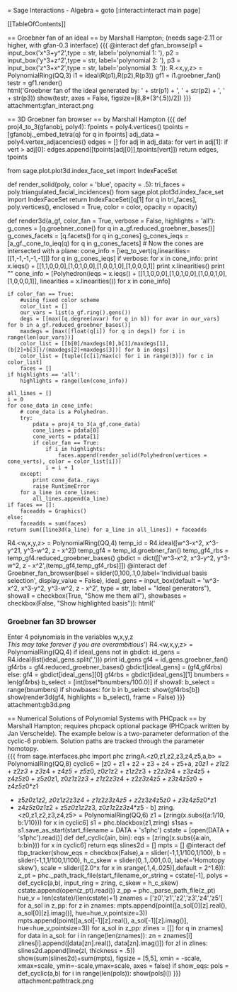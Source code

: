 = Sage Interactions - Algebra =
goto [:interact:interact main page]

[[TableOfContents]]

== Groebner fan of an ideal ==
by Marshall Hampton; (needs sage-2.11 or higher, with gfan-0.3 interface)
{{{
@interact
def gfan_browse(p1 = input_box('x^3+y^2',type = str, label='polynomial 1: '), p2 = input_box('y^3+z^2',type = str, label='polynomial 2: '), p3 = input_box('z^3+x^2',type = str, label='polynomial 3: ')):
    R.<x,y,z> = PolynomialRing(QQ,3)
    i1 = ideal(R(p1),R(p2),R(p3))
    gf1 = i1.groebner_fan()
    testr = gf1.render()    
    html('Groebner fan of the ideal generated by: ' + str(p1) + ', ' + str(p2) + ', ' + str(p3))
    show(testr, axes = False, figsize=[8,8*(3^(.5))/2])
}}}
attachment:gfan_interact.png

== 3D Groebner fan browser ==
by Marshall Hampton
{{{
def proj4_to_3(gfanobj, poly4):
    fpoints = poly4.vertices()
    tpoints = [gfanobj._embed_tetra(q) for q in fpoints]
    adj_data = poly4.vertex_adjacencies()
    edges = []
    for adj in adj_data:
        for vert in adj[1]:
            if vert > adj[0]:
                edges.append([tpoints[adj[0]],tpoints[vert]])
    return edges, tpoints

from sage.plot.plot3d.index_face_set import IndexFaceSet

def render_solid(poly, color = 'blue', opacity = .5):
    tri_faces = poly.triangulated_facial_incidences()
    from sage.plot.plot3d.index_face_set import IndexFaceSet
    return IndexFaceSet([q[1] for q in tri_faces], poly.vertices(), enclosed = True, color = color, opacity = opacity)

def render3d(a_gf, color_fan = True, verbose = False, highlights = 'all'):
    g_cones = [q.groebner_cone() for q in a_gf.reduced_groebner_bases()]
    g_cones_facets = [q.facets() for q in g_cones]
    g_cones_ieqs = [a_gf._cone_to_ieq(q) for q in g_cones_facets]
    # Now the cones are intersected with a plane:
    cone_info = [ieq_to_vert(q,linearities=[[1,-1,-1,-1,-1]]) for q in g_cones_ieqs]
    if verbose:
        for x in cone_info:
            print x.ieqs() + [[1,1,0,0,0],[1,0,1,0,0],[1,0,0,1,0],[1,0,0,0,1]]
            print x.linearities()
            print ""
    cone_info = [Polyhedron(ieqs = x.ieqs() + [[1,1,0,0,0],[1,0,1,0,0],[1,0,0,1,0],[1,0,0,0,1]], linearities = x.linearities()) for x in cone_info]

    if color_fan == True:
        #using fixed color scheme
        color_list = []
        our_vars = list(a_gf.ring().gens())
        degs = [[max([q.degree(avar) for q in b]) for avar in our_vars] for b in a_gf.reduced_groebner_bases()]
        maxdegs = [max([float(q[i]) for q in degs]) for i in range(len(our_vars))]
        color_list = [[b[0]/maxdegs[0],b[1]/maxdegs[1],(b[2]+b[3])/(maxdegs[2]+maxdegs[3])] for b in degs]
        color_list = [tuple([c[i]/max(c) for i in range(3)]) for c in color_list] 
        faces = []     
    if highlights == 'all':
        highlights = range(len(cone_info))

    all_lines = []
    i = 0
    for cone_data in cone_info:
        # cone_data is a Polyhedron.
        try:
            pdata = proj4_to_3(a_gf,cone_data)
            cone_lines = pdata[0]
            cone_verts = pdata[1]
            if color_fan == True:       
                if i in highlights:
                    faces.append(render_solid(Polyhedron(vertices = cone_verts), color = color_list[i]))
                i = i + 1
        except:
            print cone_data._rays
            raise RuntimeError
        for a_line in cone_lines:
            all_lines.append(a_line)
    if faces == []: 
        faceadds = Graphics()
    else:
        faceadds = sum(faces)
    return sum([line3d(a_line) for a_line in all_lines]) + faceadds
R4.<w,x,y,z> = PolynomialRing(QQ,4)
temp_id = R4.ideal([w^3-x^2, x^3-y^21, y^3-w^2, z - x^2])
temp_gf4 = temp_id.groebner_fan()
temp_gf4_rbs = temp_gf4.reduced_groebner_bases()
gbdict = dict([['w^3-x^2, x^3-y^2, y^3-w^2, z - x^2',(temp_gf4,temp_gf4_rbs)]])
@interact
def Groebner_fan_browser(bsel = slider(0,100,.1,0,label='Individual basis selection', display_value = False), ideal_gens = input_box(default = 'w^3-x^2, x^3-y^2, y^3-w^2, z - x^2', type = str, label = "Ideal generators"), showall = checkbox(True, "Show me them all"), showbases = checkbox(False, "Show highlighted basis")):
    html('<h3>Groebner fan 3D browser</h3> Enter 4 polynomials in the variables w,x,y,z<BR> <em>This may take forever if you are overambitious</em>')
    R4.<w,x,y,z> = PolynomialRing(QQ,4)
    if ideal_gens not in gbdict:
        id_gens = R4.ideal(list(ideal_gens.split(',')))
        print id_gens
        gf4 = id_gens.groebner_fan()
        gf4rbs = gf4.reduced_groebner_bases()
        gbdict[ideal_gens] = (gf4,gf4rbs)
    else:
        gf4 = gbdict[ideal_gens][0]
        gf4rbs = gbdict[ideal_gens][1]
    bnumbers = len(gf4rbs)
    b_select = [int(bsel*bnumbers/100.0)]
    if showall: b_select = range(bnumbers)
    if showbases:
        for b in b_select:
            show(gf4rbs[b])
    show(render3d(gf4, highlights = b_select), frame = False)
}}}
attachment:gb3d.png

== Numerical Solutions of Polynomial Systems with PHCpack ==
by Marshall Hampton; requires phcpack optional package (PHCpack written by Jan Verschelde).
The example below is a two-parameter deformation of the cyclic-6 problem.  Solution paths are tracked through the parameter homotopy.  
{{{
from sage.interfaces.phc import phc
zringA.<z0,z1,z2,z3,z4,z5,a,b> = PolynomialRing(QQ,8)
cyclic6 = [z0 + z1 + z2 + z3 + z4 + z5+a,
 z0*z1 + z1*z2 + z2*z3 + z3*z4 + z4*z5 + z5*z0,
 z0*z1*z2 + z1*z2*z3 + z2*z3*z4 + z3*z4*z5 + z4*z5*z0 + z5*z0*z1,
 z0*z1*z2*z3 + z1*z2*z3*z4 + z2*z3*z4*z5 + z3*z4*z5*z0 + z4*z5*z0*z1 
 + z5*z0*z1*z2,
 z0*z1*z2*z3*z4 + z1*z2*z3*z4*z5 + z2*z3*z4*z5*z0 + z3*z4*z5*z0*z1 
 + z4*z5*z0*z1*z2 + z5*z0*z1*z2*z3,
 z0*z1*z2*z3*z4*z5 - b]
zring.<z0,z1,z2,z3,z4,z5> = PolynomialRing(QQ,6)
z1 = [zring(x.subs({a:1/10, b:1/10})) for x in cyclic6]
s1 = phc.blackbox(z1,zring)
s1sas = s1.save_as_start(start_filename = DATA + 's1phc')
cstate = [open(DATA + 's1phc').read()]
def def_cyclic(ain, bin):
    eqs = [zring(x.subs({a:ain, b:bin})) for x in cyclic6]
    return eqs
slines2d = []
mpts = []
@interact
def tbp_tracker(show_eqs = checkbox(False),a = slider(-1,1,1/100,1/100), b = slider(-1,1,1/100,1/100), h_c_skew = slider(0,.1,.001,0.0, label='Homotopy skew'), scale = slider([2.0^x for x in srange(.1,4,.025)],default = 2^1.6)):
    z_pt = phc._path_track_file(start_filename_or_string = cstate[-1], polys = def_cyclic(a,b), input_ring = zring, c_skew = h_c_skew)
    cstate.append(open(z_pt).read())
    z_pp = phc._parse_path_file(z_pt)
    hue_v = len(cstate)/(len(cstate)+1)
    znames = ['z0','z1','z2','z3','z4','z5']
    for a_sol in z_pp:
        for z in znames:
            mpts.append(point([a_sol[0][z].real(), a_sol[0][z].imag()], hue=hue_v,pointsize=3))
            mpts.append(point([a_sol[-1][z].real(), a_sol[-1][z].imag()], hue=hue_v,pointsize=3))
    for a_sol in z_pp:
        zlines = [[] for q in znames]
        for data in a_sol:
            for i in range(len(znames)):
                zn = znames[i]
                zlines[i].append([data[zn].real(), data[zn].imag()])
        for zl in zlines:
            slines2d.append(line(zl, thickness = .5))
    show(sum(slines2d)+sum(mpts), figsize = [5,5], xmin = -scale, xmax=scale, ymin=-scale,ymax=scale, axes = false)
    if show_eqs:
        pols = def_cyclic(a,b)
        for i in range(len(pols)):
            show(pols[i])
}}}
attachment:pathtrack.png
